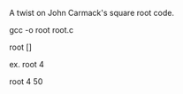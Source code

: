 A twist on John Carmack's square root code.

gcc -o root root.c

root <number to find square root> [<number of iterations>]

ex.
root 4

root 4 50
